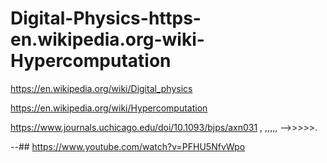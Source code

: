 # Digital-Physics-https-en.wikipedia.org-wiki-Hypercomputation

https://en.wikipedia.org/wiki/Digital_physics

https://en.wikipedia.org/wiki/Hypercomputation

https://www.journals.uchicago.edu/doi/10.1093/bjps/axn031 , ,,,,, -->>>>>.

--##
https://www.youtube.com/watch?v=PFHU5NfvWpo 
